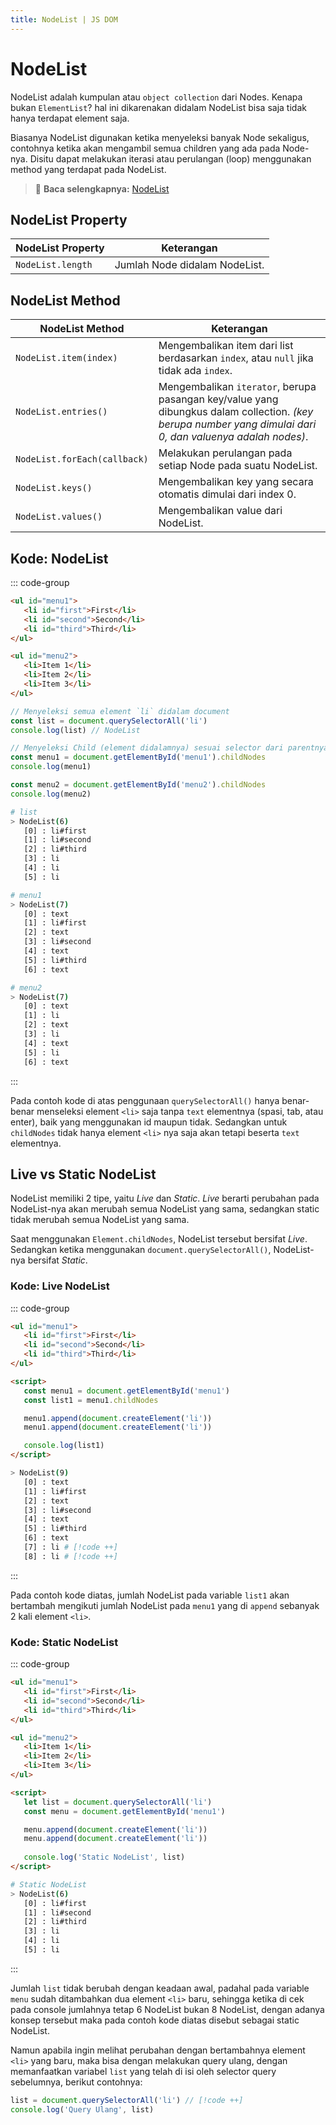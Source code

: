 ```yaml
---
title: NodeList | JS DOM
---
```


# NodeList

NodeList adalah kumpulan atau `object collection` dari Nodes. Kenapa bukan `ElementList`? hal ini dikarenakan didalam NodeList bisa saja tidak hanya terdapat element saja.

Biasanya NodeList digunakan ketika menyeleksi banyak Node sekaligus, contohnya ketika akan mengambil semua children yang ada pada Node-nya. Disitu dapat melakukan iterasi atau perulangan (loop) menggunakan method yang terdapat pada NodeList.

> :memo: **Baca selengkapnya:** [NodeList](https://developer.mozilla.org/en-US/docs/Web/API/NodeList)

## NodeList Property

| NodeList Property | Keterangan |
| ----------------- | ---------- |
| `NodeList.length` | Jumlah Node didalam NodeList. |

## NodeList Method

| NodeList Method | Keterangan |
| ----------------- | ---------- |
| `NodeList.item(index)` | Mengembalikan item dari list berdasarkan `index`, atau `null` jika tidak ada `index`. |
| `NodeList.entries()` | Mengembalikan `iterator`, berupa pasangan key/value yang dibungkus dalam collection. _(key berupa number yang dimulai dari 0, dan valuenya adalah nodes)_. |
| `NodeList.forEach(callback)` | Melakukan perulangan pada setiap Node pada suatu NodeList. |
| `NodeList.keys()` | Mengembalikan key yang secara otomatis dimulai dari index 0. |
| `NodeList.values()` | Mengembalikan value dari NodeList. |

## Kode: NodeList

::: code-group
```html [HTML]
<ul id="menu1">
   <li id="first">First</li>
   <li id="second">Second</li>
   <li id="third">Third</li>
</ul>

<ul id="menu2">
   <li>Item 1</li>
   <li>Item 2</li>
   <li>Item 3</li>
</ul>
```

```js [JavaScript]
// Menyeleksi semua element `li` didalam document
const list = document.querySelectorAll('li')
console.log(list) // NodeList

// Menyeleksi Child (element didalamnya) sesuai selector dari parentnya
const menu1 = document.getElementById('menu1').childNodes
console.log(menu1)

const menu2 = document.getElementById('menu2').childNodes
console.log(menu2)
```

```sh [Console]
# list
> NodeList(6) 
   [0] : li#first
   [1] : li#second
   [2] : li#third
   [3] : li
   [4] : li
   [5] : li

# menu1
> NodeList(7) 
   [0] : text
   [1] : li#first
   [2] : text
   [3] : li#second
   [4] : text
   [5] : li#third
   [6] : text

# menu2
> NodeList(7) 
   [0] : text
   [1] : li
   [2] : text
   [3] : li
   [4] : text
   [5] : li
   [6] : text
```
:::

Pada contoh kode di atas penggunaan `querySelectorAll()` hanya benar-benar menseleksi element `<li>` saja tanpa `text` elementnya (spasi, tab, atau enter), baik yang menggunakan id maupun tidak. Sedangkan untuk `childNodes` tidak hanya element `<li>` nya saja akan tetapi beserta `text` elementnya.

## Live vs Static NodeList

NodeList memiliki 2 tipe, yaitu _Live_ dan _Static_. _Live_ berarti perubahan pada NodeList-nya akan merubah semua NodeList yang sama, sedangkan static tidak merubah semua NodeList yang sama. 

Saat menggunakan `Element.childNodes`, NodeList tersebut bersifat _Live_. Sedangkan ketika menggunakan `document.querySelectorAll()`, NodeList-nya bersifat _Static_.

### Kode: Live NodeList

::: code-group
```html [Html]
<ul id="menu1">
   <li id="first">First</li>
   <li id="second">Second</li>
   <li id="third">Third</li>
</ul>

<script>
   const menu1 = document.getElementById('menu1')
   const list1 = menu1.childNodes

   menu1.append(document.createElement('li'))
   menu1.append(document.createElement('li'))

   console.log(list1)
</script>
```

```sh [Console]
> NodeList(9) 
   [0] : text
   [1] : li#first
   [2] : text
   [3] : li#second
   [4] : text
   [5] : li#third
   [6] : text
   [7] : li # [!code ++]
   [8] : li # [!code ++]
```
:::

Pada contoh kode diatas, jumlah NodeList pada variable `list1` akan bertambah mengikuti jumlah NodeList pada `menu1` yang di `append` sebanyak 2 kali element `<li>`. 

### Kode: Static NodeList

::: code-group
```html [Html]
<ul id="menu1">
   <li id="first">First</li>
   <li id="second">Second</li>
   <li id="third">Third</li>
</ul>

<ul id="menu2">
   <li>Item 1</li>
   <li>Item 2</li>
   <li>Item 3</li>
</ul>

<script>
   let list = document.querySelectorAll('li')
   const menu = document.getElementById('menu1')

   menu.append(document.createElement('li'))
   menu.append(document.createElement('li'))
   
   console.log('Static NodeList', list)
</script>
```

```sh [Console]
# Static NodeList
> NodeList(6)
   [0] : li#first
   [1] : li#second
   [2] : li#third
   [3] : li
   [4] : li
   [5] : li
```
:::

Jumlah `list` tidak berubah dengan keadaan awal, padahal pada variable `menu` sudah ditambahkan dua element `<li>` baru, sehingga ketika di cek pada console jumlahnya tetap 6 NodeList bukan 8 NodeList, dengan adanya konsep tersebut maka pada contoh kode diatas disebut sebagai static NodeList.

Namun apabila ingin melihat perubahan dengan bertambahnya element `<li>` yang baru, maka bisa dengan melakukan query ulang, dengan memanfaatkan variabel `list` yang telah di isi oleh selector query sebelumnya, berikut contohnya:

```js
list = document.querySelectorAll('li') // [!code ++]
console.log('Query Ulang', list)
```